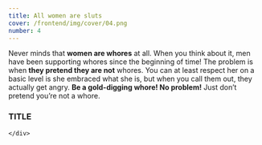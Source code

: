```yaml
---
title: All women are sluts
cover: /frontend/img/cover/04.png
number: 4
---
```


<section class="snap intro"><div class="module">Never minds that <b>women are whores</b> at all. When you think about it, men have been supporting whores since the beginning of time! The problem is when <b>they pretend they are not</b> whores. You can at least respect her on a basic level is she embraced what she is, but when you call them out, they actually get angry. <b>Be a gold-digging whore! No problem!</b> Just don’t pretend you’re not a whore.
</div></section>


### TITLE
<div class="fullscreen schema">
    <div class="animals">
        
    </div>
</div>    